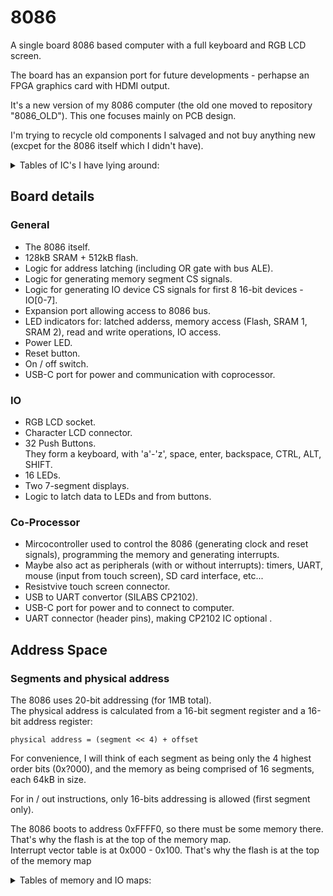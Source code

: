 # 8086

A single board 8086 based computer with a full keyboard and RGB LCD screen.

The board has an expansion port for future developments - perhapse an FPGA graphics card with HDMI output.

It's a new version of my 8086 computer (the old one moved to repository "8086_OLD").
This one focuses mainly on PCB design.

I'm trying to recycle old components I salvaged and not buy anything new (excpet for the 8086 itself which I didn't have).

<details>
<summary>Tables of IC's I have lying around:</summary>

### Logic

| IC Name       | Description                               | amount    |
| ------------- | ----------------------------------------- | --------- |
| 74AC373       | Octal latch with 3-STATE Outputs          | 20+       |
| 74HC138D      | 3 to 8 line decoder; inverting            | 6         |
| 74HC132       | Quad 2-input NAND gate; Schmitt trigger   | 6         |
| 74AC00        | Quad 2-input NAND gate                    | 2         |
| 74HC02        | Quad 2-input NOR gate                     | 6         |
| 74ACT08       | Quad 2-input AND gate                     | 1         |
| HEF40106      | Hex inverting Schmitt trigger             | 1         |
| 74HC14        | Hex inverting Schmitt trigger             | 1         |

### Memory

| IC Name       | Description           | amount    |
| ------------- | --------------------- | --------- |
| IS61C256AH    |	SRAM 32K x 8        | 5         |
| CXK58257AM    |	SRAM 32K x 8        | 1         |
| IS61C3216     |	SRAM 32K x 16       | 1         |
| E28F400B5     |	Flash 256K x 16     | 1         |
| AM29F002      |	Flash 256K x 8      | 2         |

</details>

## Board details


### General
- The 8086 itself.
- 128kB SRAM + 512kB flash.
- Logic for address latching (including OR gate with bus ALE).
- Logic for generating memory segment CS signals.
- Logic for generating IO device CS signals for first 8 16-bit devices - IO[0-7].
- Expansion port allowing access to 8086 bus.
- LED indicators for: latched adderss, memory access (Flash, SRAM 1, SRAM 2), read and write operations, IO access.
- Power LED.
- Reset button.
- On / off switch.
- USB-C port for power and communication with coprocessor.


### IO
- RGB LCD socket.
- Character LCD connector.
- 32 Push Buttons.  
They form a keyboard, with 'a'-'z', space, enter, backspace, CTRL, ALT, SHIFT.
- 16 LEDs.
- Two 7-segment displays.
- Logic to latch data to LEDs and from buttons.


### Co-Processor
- Mircocontroller used to control the 8086 (generating clock and reset signals), programming the memory and generating interrupts.
- Maybe also act as peripherals (with or without interrupts): timers, UART, mouse (input from touch screen), SD card interface, etc...
- Resistvive touch screen connector.
- USB to UART convertor (SILABS CP2102).
- USB-C port for power and to connect to computer.
- UART connector (header pins), making CP2102 IC optional .


## Address Space

### Segments and physical address

The 8086 uses 20-bit addressing (for 1MB total).  
The physical address is calculated from a 16-bit segment register and a 16-bit address register:

```
physical address = (segment << 4) + offset
```

For convenience, I will think of each segment as being only the 4 highest order bits (0x?000), and the memory as being comprised of 16 segments, each 64kB in size.
    
For in / out instructions, only 16-bits addressing is allowed (first segment only).

The 8086 boots to address 0xFFFF0, so there must be some memory there. That's why the flash is at the top of the memory map.  
Interrupt vector table is at 0x000 - 0x100. That's why the flash is at the top of the memory map

<details>
<summary>Tables of memory and IO maps:</summary>

### Memory map:

| Addresses             | Segments  | Size  | Description                       |
| --------------------- | --------- | ----- | --------------------------------- |
| 0x0_0000 - 0x2_0000   | 0 - 1     | 128kB | SRAM                              |
| 0x2_0000 - 0x5_0000   | 2 - 4     | 192kB | FREE                              |
| 0x5_0000 - 0x6_0000   | 5         | 64kB  | MMIO - Microcontroller            |
| 0x6_0000 - 0x6_8000   | 6         | 32kB  | MMIO - Character LCD - DATA       |
| 0x6_8000 - 0x7_0000   | 6         | 32kB  | MMIO - Character LCD  - COMMAND   |
| 0x7_0000 - 0x7_8000   | 7         | 32kB  | MMIO - RGB LCD - DATA             |
| 0x7_8000 - 0x8_0000   | 7         | 32kB  | MMIO - RGB LCD  - COMMAND         |
| 0x8_0000 - 0xF_FFFF   | 8 - 15    | 512kB | Flash                             |

### IO map:

IO ports are 16-bit wide.

| Number    | Address   | Read description | Write description       |
| --------- | --------- | ---------------- | ----------------------- |
| 0         | 0x0000    | 16 Push buttons. | 16 LED's.               |
| 1         | 0x0002    | 16 Push buttons. | 16 LED's.               |
| 2         | 0x0004    | FREE             | FREE                    |
| 3         | 0x0006    | FREE             | FREE                    |
| 4         | 0x0008    | FREE             | FREE                    |
| 5         | 0x000A    | FREE             | FREE                    |
| 6         | 0x000C    | FREE             | FREE                    |
| 7         | 0x000E    | FREE             | FREE                    |

</details>